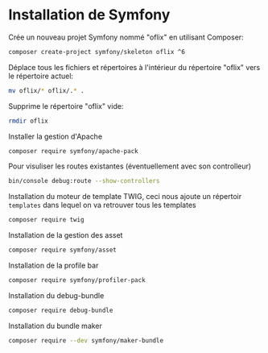 # Installation de Symfony

Crée un nouveau projet Symfony nommé "oflix" en utilisant Composer:

```bash
composer create-project symfony/skeleton oflix ^6
```

Déplace tous les fichiers et répertoires à l'intérieur du répertoire "oflix" vers le répertoire actuel:

```bash
mv oflix/* oflix/.* .
```

Supprime le répertoire "oflix" vide:

```bash
rmdir oflix
```

Installer la gestion d'Apache

```bash
composer require symfony/apache-pack
```

Pour visuliser les routes existantes (éventuellement avec son controlleur)

```bash
bin/console debug:route --show-controllers
```

Installation du moteur de template TWIG, ceci nous ajoute un répertoir `templates` dans lequel on va retrouver tous les templates

```bash
composer require twig
```

Installation de la gestion des asset

```bash
composer require symfony/asset
```

Installation de la profile bar

```bash
composer require symfony/profiler-pack
```

Installation du debug-bundle

```bash
composer require debug-bundle
```

Installation du bundle maker

```bash
composer require --dev symfony/maker-bundle
```

